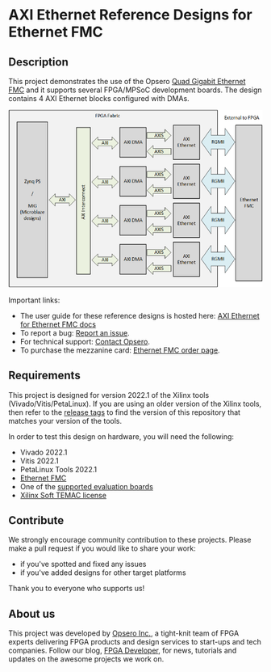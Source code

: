 # AXI Ethernet Reference Designs for Ethernet FMC

## Description

This project demonstrates the use of the Opsero [Quad Gigabit Ethernet FMC](https://ethernetfmc.com "Ethernet FMC") and it supports
several FPGA/MPSoC development boards. The design contains 4 AXI Ethernet blocks configured with DMAs.

![Block diagram](docs/source/images/axi-eth-block-diagram.png "AXI Ethernet block diagram")

Important links:

* The user guide for these reference designs is hosted here: [AXI Ethernet for Ethernet FMC docs](https://axieth.ethernetfmc.com "AXI Ethernet for Ethernet FMC docs")
* To report a bug: [Report an issue](https://github.com/fpgadeveloper/ethernet-fmc-axi-eth/issues "Report an issue").
* For technical support: [Contact Opsero](https://opsero.com/contact-us "Contact Opsero").
* To purchase the mezzanine card: [Ethernet FMC order page](https://opsero.com/product/ethernet-fmc "Ethernet FMC order page").

## Requirements

This project is designed for version 2022.1 of the Xilinx tools (Vivado/Vitis/PetaLinux). 
If you are using an older version of the Xilinx tools, then refer to the 
[release tags](https://github.com/fpgadeveloper/ethernet-fmc-axi-eth/tags "releases")
to find the version of this repository that matches your version of the tools.

In order to test this design on hardware, you will need the following:

* Vivado 2022.1
* Vitis 2022.1
* PetaLinux Tools 2022.1
* [Ethernet FMC](https://ethernetfmc.com "Ethernet FMC")
* One of the [supported evaluation boards](https://axieth.ethernetfmc.com/en/latest/supported_carriers.html)
* [Xilinx Soft TEMAC license](https://ethernetfmc.com/getting-a-license-for-the-xilinx-tri-mode-ethernet-mac/ "Xilinx Soft TEMAC license")

## Contribute

We strongly encourage community contribution to these projects. Please make a pull request if you
would like to share your work:
* if you've spotted and fixed any issues
* if you've added designs for other target platforms

Thank you to everyone who supports us!

## About us

This project was developed by [Opsero Inc.](https://opsero.com "Opsero Inc."),
a tight-knit team of FPGA experts delivering FPGA products and design services to start-ups and tech companies. 
Follow our blog, [FPGA Developer](https://www.fpgadeveloper.com "FPGA Developer"), for news, tutorials and
updates on the awesome projects we work on.

